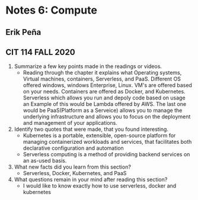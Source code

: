 # Notes 6: Compute
## Erik Peña
## CIT 114 FALL 2020

1. Summarize a few key points made in the readings or videos.
   - Reading through the chapter it explains what Operating systems, Virtual machines, containers, Serverless, and PaaS. Different OS offered windows, windows Enterprise, Linux. VM's are offered based on your needs. Containers are offered as Docker, and Kubernetes. Serverless which allows you run and depoly code based on usage an Example of this would be Lambda offered by AWS. The last one would be PaaS(Platform as a Serveice) allows you to manage the underlying infrastructure and allows you to focus on the deployment and management of your applications.
2. Identify two quotes that were made, that you found interesting.
   - Kubernetes is a portable, extensible, open-source platform for managing containerized workloads and services, that facilitates both declarative configuration and automation
   - Serverless computing is a method of providing backend services on an as-used basis.
3. What new facts did you learn from this section?
   - Serverless, Docker, Kubernetes, and PaaS  
4. What questions remain in your mind after reading this section?
   - I would like to know exactly how to use serverless, docker and kubernetes